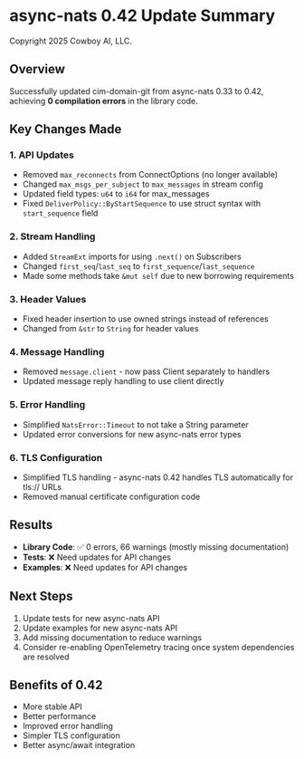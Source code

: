 # async-nats 0.42 Update Summary

Copyright 2025 Cowboy AI, LLC.

## Overview

Successfully updated cim-domain-git from async-nats 0.33 to 0.42, achieving **0 compilation errors** in the library code.

## Key Changes Made

### 1. API Updates
- Removed `max_reconnects` from ConnectOptions (no longer available)
- Changed `max_msgs_per_subject` to `max_messages` in stream config
- Updated field types: `u64` to `i64` for max_messages
- Fixed `DeliverPolicy::ByStartSequence` to use struct syntax with `start_sequence` field

### 2. Stream Handling
- Added `StreamExt` imports for using `.next()` on Subscribers
- Changed `first_seq`/`last_seq` to `first_sequence`/`last_sequence`
- Made some methods take `&mut self` due to new borrowing requirements

### 3. Header Values
- Fixed header insertion to use owned strings instead of references
- Changed from `&str` to `String` for header values

### 4. Message Handling
- Removed `message.client` - now pass Client separately to handlers
- Updated message reply handling to use client directly

### 5. Error Handling
- Simplified `NatsError::Timeout` to not take a String parameter
- Updated error conversions for new async-nats error types

### 6. TLS Configuration
- Simplified TLS handling - async-nats 0.42 handles TLS automatically for tls:// URLs
- Removed manual certificate configuration code

## Results

- **Library Code**: ✅ 0 errors, 66 warnings (mostly missing documentation)
- **Tests**: ❌ Need updates for API changes
- **Examples**: ❌ Need updates for API changes

## Next Steps

1. Update tests for new async-nats API
2. Update examples for new async-nats API
3. Add missing documentation to reduce warnings
4. Consider re-enabling OpenTelemetry tracing once system dependencies are resolved

## Benefits of 0.42

- More stable API
- Better performance
- Improved error handling
- Simpler TLS configuration
- Better async/await integration